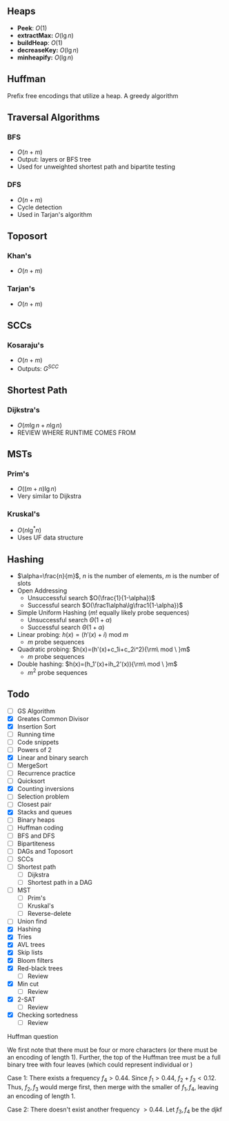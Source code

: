 ## Heaps

- **Peek**: $O(1)$
- **extractMax:** $O(\lg n)$
- **buildHeap**: $O(1)$
- **decreaseKey:** $O(\lg n)$
- **minheapify:** $O(\lg n)$

## Huffman

Prefix free encodings that utilize a heap. A greedy algorithm

## Traversal Algorithms

### BFS
- $O(n+m)$
- Output: layers or BFS tree
- Used for unweighted shortest path and bipartite testing

### DFS
- $O(n+m)$
- Cycle detection
- Used in Tarjan's algorithm

## Toposort

### Khan's
- $O(n+m)$

### Tarjan's
- $O(n+m)$

## SCCs

### Kosaraju's
- $O(n+m)$
- Outputs: $G^{SCC}$

## Shortest Path

### Dijkstra's
- $O(m\lg n+n\lg n)$
- REVIEW WHERE RUNTIME COMES FROM

## MSTs

### Prim's
- $O((m+n)\lg n)$
- Very similar to Dijkstra

### Kruskal's
- $O(n\lg^*n)$
- Uses UF data structure

## Hashing
- $\alpha=\frac{n}{m}$, $n$ is the number of elements, $m$ is the number of slots
- Open Addressing
	- Unsuccessful search $O(\frac{1}{1-\alpha})$
	- Successful search $O(\frac1\alpha\lg\frac1{1-\alpha})$
- Simple Uniform Hashing ($m!$ equally likely probe sequences)
	- Unsuccessful search $\Theta(1+\alpha)$
	- Successful search $\Theta(1+\alpha)$
- Linear probing: $h(x)=(h'(x)+i)\mathrm{\ mod\ }m$
	- $m$ probe sequences
- Quadratic probing: $h(x)=(h'(x)+c_1i+c_2i^2){\rm\ mod \ }m$
	- $m$ probe sequences
- Double hashing: $h(x)=(h_1'(x)+ih_2'(x)){\rm\ mod \ }m$
	- $m^2$ probe sequences



## Todo
- [ ] GS Algorithm
- [x] Greates Common Divisor
- [x] Insertion Sort
- [ ] Running time
- [ ] Code snippets
- [ ] Powers of 2
- [x] Linear and binary search
- [ ] MergeSort
- [ ] Recurrence practice
- [ ] Quicksort
- [x] Counting inversions
- [ ] Selection problem
- [ ] Closest pair
- [x] Stacks and queues
- [ ] Binary heaps
- [ ] Huffman coding
- [ ] BFS and DFS
- [ ] Bipartiteness
- [ ] DAGs and Toposort
- [ ] SCCs
- [ ] Shortest path
	- [ ] Dijkstra
	- [ ] Shortest path in a DAG
- [ ] MST
	- [ ] Prim's
	- [ ] Kruskal's
	- [ ] Reverse-delete
- [ ] Union find
- [x] Hashing
- [x] Tries
- [x] AVL trees
- [x] Skip lists
- [x] Bloom filters
- [x] Red-black trees
	- [ ] Review
- [x] Min cut
	- [ ] Review
- [x] 2-SAT
	- [ ] Review
- [x] Checking sortedness
	- [ ] Review

Huffman question

We first note that there must be four or more characters (or there must be an encoding of length 1). Further, the top of the Huffman tree must be a full binary tree with four leaves (which could represent individual or )

Case 1: There exists a frequency $f_4>0.44$. Since $f_1>0.44$, $f_2+f_3<0.12$. Thus, $f_2, f_3$ would merge first, then merge with the smaller of $f_1, f_4$, leaving an encoding of length 1.

Case 2: There doesn't exist another frequency $>0.44$. Let $f_3, f_4$ be the djkf